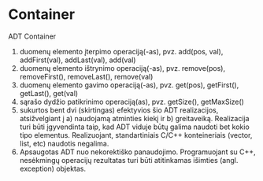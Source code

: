 # Container
ADT Container
1. duomenų elemento įterpimo operaciją(-as), pvz. add(pos, val), addFirst(val), addLast(val), add(val)
2. duomenų elemento ištrynimo operaciją(-as), pvz. remove(pos), removeFirst(), removeLast(), remove(val)
3. duomenų elemento gavimo operaciją(-as), pvz. get(pos), getFirst(), getLast(), get(val)
4. sąrašo dydžio patikrinimo operaciją(as), pvz. getSize(), getMaxSize()
5. sukurtos bent dvi (skirtingas) efektyvios šio ADT realizacijos, atsižvelgiant į a) naudojamą atminties kiekį ir b) greitaveiką.
Realizacija turi būti įgyvendinta taip, kad ADT viduje būtų galima naudoti bet kokio tipo elementus. Realizuojant, standartiniais C/C++ konteineriais (vector, list, etc) naudotis negalima.
6.  Apsaugotas ADT nuo nekorektiško panaudojimo. Programuojant su C++, nesėkmingų operacijų rezultatas turi būti atitinkamas išimties (angl. exception) objektas.
